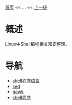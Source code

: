 [首页](/index.md) << ... << [上一级](../index.md)

# 概述
Linux中Shell编程相关知识整理。

# 导航
- [shell程序语言](shell程序语言/index.md)
- [sed](sed/index.md)
- [gawk](gawk/index.md)
- [shell程序](shell程序/index.md)



